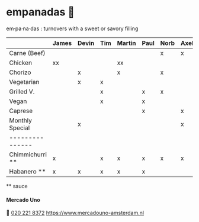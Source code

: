 # empanadas 🥟
em·pa·na·das
: turnovers with a sweet or savory filling

|                 | James | Devin | Tim | Martin | Paul | Norb | Axel | Iulia   | Marcel |
| :-------------- | :---- | :---- | :-- | :----- | :--- | :--- | :--- | :------ | :----- |
| Carne (Beef)    |       |       |     |        |      | x    | x    |         | x      |
| Chicken         | xx    |       |     | xx     |      |      |      |         | x      |
| Chorizo         |       | x     |     | x      |      | x    |      |         |        |
| Vegetarian      |       | x     | x   |        |      |      |      |         |        |
| Grilled V.      |       |       | x   |        | x    | x    |      | x       | x      |
| Vegan           |       |       | x   |        | x    |      |      | xx      |        |
| Caprese         |       |       |     |        | x    |      | x    |         |        |
| Monthly Special |       | x     |     |        |      |      | x    |         |        |
| --------------- |       |       |     |        |      |      |      |         |        |
| Chimmichurri ** | x     |       | x   | x      | x    | x    | x    |         |        |
| Habanero **     | x     | x     | x   | x      | x    |      |      | x       |        |

** sauce

#### Mercado Uno
🤙 [020 221 8372](tel:+31202218372)
https://www.mercadouno-amsterdam.nl

